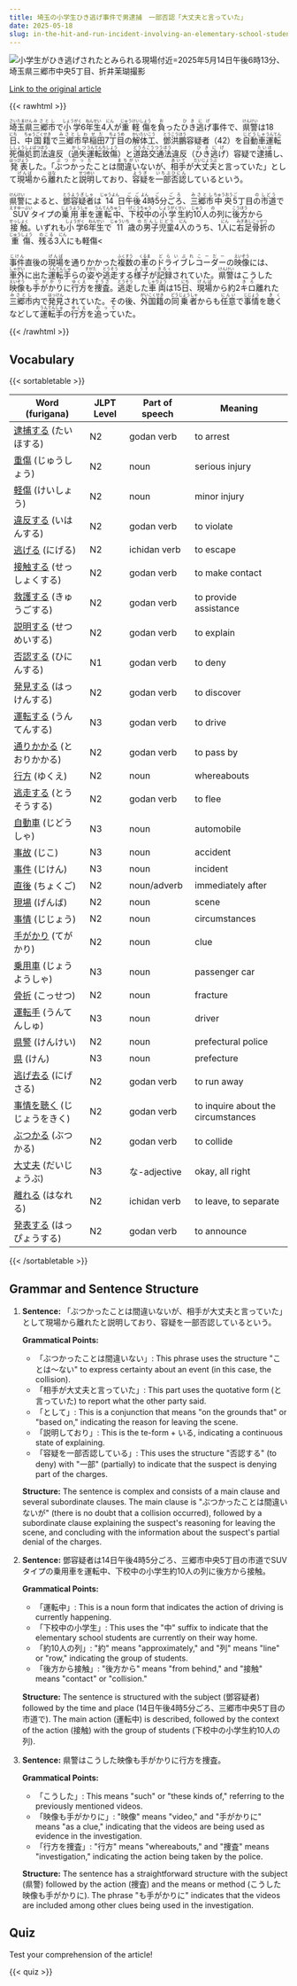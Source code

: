 ```yaml
---
title: 埼玉の小学生ひき逃げ事件で男逮捕　一部否認「大丈夫と言っていた」
date: 2025-05-18
slug: in-the-hit-and-run-incident-involving-an-elementary-school-student-in-saitama-a-man-has-been-arrested-partially-denying-the-charges-stating-i-was-saying-it-was-okay
---
```


![小学生がひき逃げされたとみられる現場付近=2025年5月14日午後6時13分、埼玉県三郷市中央5丁目、折井茉瑚撮影](https://www.asahicom.jp/imgopt/img/ff8f388a45/comm_L/AS20250518001591.jpg "小学生がひき逃げされたとみられる現場付近=2025年5月14日午後6時13分、埼玉県三郷市中央5丁目、折井茉瑚撮影")

[Link to the original article](https://asahi.com/articles/AST5L1GL1T5LDIFI012M.html?iref=comtop_7_02)

{{< rawhtml >}}
<p><ruby>埼玉県<rt>さいたまけん</rt></ruby><ruby>三郷市<rt>みさとし</rt></ruby>で<ruby>小学<rt>しょうがく</rt></ruby>6<ruby>年生<rt>ねんせい</rt></ruby>4<ruby>人<rt>にん</rt></ruby>が<ruby>重軽傷<rt>じゅうけいしょう</rt></ruby>を<ruby>負<rt>お</rt></ruby>った<ruby>ひき逃げ<rt>ひきにげ</rt></ruby>事件で、<ruby>県警<rt>けんけい</rt></ruby>は18<ruby>日<rt>にち</rt></ruby>、<ruby>中国籍<rt>ちゅうごくせき</rt></ruby>で<ruby>三郷市<rt>みさとし</rt></ruby><ruby>早稲田<rt>わせだ</rt></ruby>7<ruby>丁目<rt>ちょうめ</rt></ruby>の<ruby>解体工<rt>かいたいこう</rt></ruby>、<ruby>鄧洪鵬<rt>とうこうほう</rt></ruby>容疑者（42）を<ruby>自動車<rt>じどうしゃ</rt></ruby><ruby>運転<rt>うんてん</rt></ruby><ruby>死傷<rt>ししょう</rt></ruby><ruby>処罰法<rt>しょばつほう</rt></ruby>違反（<ruby>過失<rt>かしつ</rt></ruby><ruby>運転<rt>うんてん</rt></ruby><ruby>致傷<rt>ちしょう</rt></ruby>）と<ruby>道路交通法<rt>どうろこうつうほう</rt></ruby>違反（<ruby>ひき逃げ<rt>ひきにげ</rt></ruby>）容疑で<ruby>逮捕<rt>たいほ</rt></ruby>し、<ruby>発表<rt>はっぴょう</rt></ruby>した。「<ruby>ぶつかった<rt>ぶつかった</rt></ruby>ことは<ruby>間違い<rt>まちがい</rt></ruby>ないが、<ruby>相手<rt>あいて</rt></ruby>が<ruby>大丈夫<rt>だいじょうぶ</rt></ruby>と言っていた」として<ruby>現場<rt>げんば</rt></ruby>から<ruby>離<rt>はな</rt></ruby>れたと<ruby>説明<rt>せつめい</rt></ruby>しており、<ruby>容疑<rt>ようぎ</rt></ruby>を<ruby>一部<rt>いちぶ</rt></ruby><ruby>否認<rt>ひにん</rt></ruby>しているという。</p>

<p><ruby>県警<rt>けんけい</rt></ruby>によると、<ruby>鄧<rt>とう</rt></ruby><ruby>容疑者<rt>ようぎしゃ</rt></ruby>は<ruby>14<rt>じゅうよん</rt></ruby>日<ruby>午後<rt>ごご</rt></ruby><ruby>4<rt>よん</rt></ruby>時<ruby>5<rt>ご</rt></ruby>分<ruby>ごろ<rt>ごろ</rt></ruby>、<ruby>三郷市<rt>みさとし</rt></ruby><ruby>中央<rt>ちゅうおう</rt></ruby><ruby>5<rt>ご</rt></ruby>丁目<ruby>の<rt>の</rt></ruby><ruby>市道<rt>しどう</rt></ruby>で<ruby>SUV<rt>えすゆーぶい</rt></ruby>タイプの<ruby>乗用車<rt>じょうようしゃ</rt></ruby>を<ruby>運転中<rt>うんてんちゅう</rt></ruby>、<ruby>下校中<rt>げこうちゅう</rt></ruby>の<ruby>小学生<rt>しょうがくせい</rt></ruby>約<ruby>10<rt>じゅう</rt></ruby>人<ruby>の<rt>の</rt></ruby>列に<ruby>後方<rt>こうほう</rt></ruby>から<ruby>接触<rt>せっしょく</rt></ruby>。いずれも<ruby>小学<rt>しょうがく</rt></ruby>6<ruby>年生<rt>ねんせい</rt></ruby>で<ruby>11<rt>じゅういち</rt></ruby>歳<ruby>の<rt>の</rt></ruby><ruby>男子児童<rt>だんしじどう</rt></ruby>4<ruby>人<rt>にん</rt></ruby>のうち、1<ruby>人<rt>にん</rt></ruby>に<ruby>右足<rt>みぎあし</rt></ruby><ruby>骨折<rt>こっせつ</rt></ruby>の<ruby>重傷<rt>じゅうしょう</rt></ruby>、<ruby>残る<rt>のこる</rt></ruby>3<ruby>人<rt>にん</rt></ruby>にも<ruby>軽傷<

<p><ruby>事件<rt>じけん</rt></ruby>直後の<ruby>現場<rt>げんば</rt></ruby>を通りかかった<ruby>複数<rt>ふくすう</rt></ruby>の<ruby>車<rt>くるま</rt></ruby>の<ruby>ドライブレコーダー<rt>どらいぶれこーだー</rt></ruby>の<ruby>映像<rt>えいぞう</rt></ruby>には、<ruby>車外<rt>しゃがい</rt></ruby>に出た<ruby>運転手<rt>うんてんしゅ</rt></ruby>らの<ruby>姿<rt>すがた</rt></ruby>や<ruby>逃走<rt>とうそう</rt></ruby>する<ruby>様子<rt>ようす</rt></ruby>が<ruby>記録<rt>きろく</rt></ruby>されていた。<ruby>県警<rt>けんけい</rt></ruby>はこうした<ruby>映像<rt>えいぞう</rt></ruby>も<ruby>手がかり<rt>てがかり</rt></ruby>に<ruby>行方<rt>ゆくえ</rt></ruby>を<ruby>捜査<rt>そうさ</rt></ruby>。<ruby>逃走<rt>とうそう</rt></ruby>した<ruby>車両<rt>しゃりょう</rt></ruby>は15<ruby>日<rt>にち</rt></ruby>、<ruby>現場<rt>げんば</rt></ruby>から約2<ruby>キロ<rt>きろ</rt></ruby>離れた<ruby>三郷市<rt>みさとし</rt></ruby>内で<ruby>発見<rt>はっけん</rt></ruby>されていた。その後、<ruby>外国籍<rt>がいこくせき</rt></ruby>の<ruby>同乗者<rt>どうじょうしゃ</rt></ruby>からも<ruby>任意<rt>にんい</rt></ruby>で<ruby>事情<rt>じじょう</rt></ruby>を<ruby>聴く<rt>きく</rt></ruby>などして<ruby>運転手<rt>うんてんしゅ</rt></ruby>の<ruby>行方<rt>ゆくえ</rt></ruby>を<ruby>追って<rt>おって</rt></ruby>いた。</p>
{{< /rawhtml >}}

## Vocabulary


{{< sortabletable >}}

| Word (furigana)          | JLPT Level | Part of speech          | Meaning                      |
|--------------------------|------------|-------------------------|------------------------------|
|[逮捕する](https://jisho.org/search/%E9%80%AE%E6%8D%95%E3%81%99%E3%82%8B) (たいほする)| N2         | godan verb              | to arrest                    |
|[重傷](https://jisho.org/search/%E9%87%8D%E5%82%B7) (じゅうしょう)| N2         | noun                    | serious injury               |
|[軽傷](https://jisho.org/search/%E8%BB%BD%E5%82%B7) (けいしょう)| N2         | noun                    | minor injury                 |
|[違反する](https://jisho.org/search/%E9%81%95%E5%8F%8D%E3%81%99%E3%82%8B) (いはんする)| N2         | godan verb              | to violate                   |
|[逃げる](https://jisho.org/search/%E9%80%83%E3%81%92%E3%82%8B) (にげる)| N2         | ichidan verb            | to escape                    |
|[接触する](https://jisho.org/search/%E6%8E%A5%E8%A7%A6%E3%81%99%E3%82%8B) (せっしょくする)| N2         | godan verb              | to make contact              |
|[救護する](https://jisho.org/search/%E6%95%91%E8%AD%B7%E3%81%99%E3%82%8B) (きゅうごする)| N2         | godan verb              | to provide assistance        |
|[説明する](https://jisho.org/search/%E8%AA%AC%E6%98%8E%E3%81%99%E3%82%8B) (せつめいする)| N2         | godan verb              | to explain                   |
|[否認する](https://jisho.org/search/%E5%90%A6%E8%AA%8D%E3%81%99%E3%82%8B) (ひにんする)| N1         | godan verb              | to deny                      |
|[発見する](https://jisho.org/search/%E7%99%BA%E8%A6%8B%E3%81%99%E3%82%8B) (はっけんする)| N2         | godan verb              | to discover                  |
|[運転する](https://jisho.org/search/%E9%81%8B%E8%BB%A2%E3%81%99%E3%82%8B) (うんてんする)| N3         | godan verb              | to drive                     |
|[通りかかる](https://jisho.org/search/%E9%80%9A%E3%82%8A%E3%81%8B%E3%81%8B%E3%82%8B) (とおりかかる)| N2         | godan verb              | to pass by                   |
|[行方](https://jisho.org/search/%E8%A1%8C%E6%96%B9) (ゆくえ)| N2         | noun                    | whereabouts                  |
|[逃走する](https://jisho.org/search/%E9%80%83%E8%B5%B0%E3%81%99%E3%82%8B) (とうそうする)| N2         | godan verb              | to flee                      |
|[自動車](https://jisho.org/search/%E8%87%AA%E5%8B%95%E8%BB%8A) (じどうしゃ)| N3         | noun                    | automobile                   |
|[事故](https://jisho.org/search/%E4%BA%8B%E6%95%85) (じこ)| N3         | noun                    | accident                     |
|[事件](https://jisho.org/search/%E4%BA%8B%E4%BB%B6) (じけん)| N3         | noun                    | incident                     |
|[直後](https://jisho.org/search/%E7%9B%B4%E5%BE%8C) (ちょくご)| N2         | noun/adverb             | immediately after            |
|[現場](https://jisho.org/search/%E7%8F%BE%E5%A0%B4) (げんば)| N2         | noun                    | scene                        |
|[事情](https://jisho.org/search/%E4%BA%8B%E6%83%85) (じじょう)| N2         | noun                    | circumstances                |
|[手がかり](https://jisho.org/search/%E6%89%8B%E3%81%8C%E3%81%8B%E3%82%8A) (てがかり)| N2         | noun                    | clue                         |
|[乗用車](https://jisho.org/search/%E4%B9%97%E7%94%A8%E8%BB%8A) (じょうようしゃ)| N3         | noun                    | passenger car                |
|[骨折](https://jisho.org/search/%E9%AA%A8%E6%8A%98) (こっせつ)| N2         | noun                    | fracture                     |
|[運転手](https://jisho.org/search/%E9%81%8B%E8%BB%A2%E6%89%8B) (うんてんしゅ)| N3         | noun                    | driver                       |
|[県警](https://jisho.org/search/%E7%9C%8C%E8%AD%A6) (けんけい)| N2         | noun                    | prefectural police           |
|[県](https://jisho.org/search/%E7%9C%8C) (けん)| N3         | noun                    | prefecture                   |
|[逃げ去る](https://jisho.org/search/%E9%80%83%E3%81%92%E5%8E%BB%E3%82%8B) (にげさる)| N2         | godan verb              | to run away                  |
|[事情を聴く](https://jisho.org/search/%E4%BA%8B%E6%83%85%E3%82%92%E8%81%B4%E3%81%8F) (じじょうをきく)| N2      | godan verb              | to inquire about the circumstances |
|[ぶつかる](https://jisho.org/search/%E3%81%B6%E3%81%A4%E3%81%8B%E3%82%8B) (ぶつかる)| N2         | godan verb              | to collide                   |
|[大丈夫](https://jisho.org/search/%E5%A4%A7%E4%B8%88%E5%A4%AB) (だいじょうぶ)| N3         | な-adjective            | okay, all right              |
|[離れる](https://jisho.org/search/%E9%9B%A2%E3%82%8C%E3%82%8B) (はなれる)| N2         | ichidan verb            | to leave, to separate        |
|[発表する](https://jisho.org/search/%E7%99%BA%E8%A1%A8%E3%81%99%E3%82%8B) (はっぴょうする)| N2        | godan verb              | to announce                  |

{{< /sortabletable >}}


## Grammar and Sentence Structure

1. **Sentence:** 「ぶつかったことは間違いないが、相手が大丈夫と言っていた」として現場から離れたと説明しており、容疑を一部否認しているという。

   **Grammatical Points:**
   - 「ぶつかったことは間違いない」: This phrase uses the structure "ことは～ない" to express certainty about an event (in this case, the collision).
   - 「相手が大丈夫と言っていた」: This part uses the quotative form (と言っていた) to report what the other party said.
   - 「として」: This is a conjunction that means "on the grounds that" or "based on," indicating the reason for leaving the scene.
   - 「説明しており」: This is the te-form + いる, indicating a continuous state of explaining.
   - 「容疑を一部否認している」: This uses the structure "否認する" (to deny) with "一部" (partially) to indicate that the suspect is denying part of the charges.

   **Structure:**
   The sentence is complex and consists of a main clause and several subordinate clauses. The main clause is "ぶつかったことは間違いないが" (there is no doubt that a collision occurred), followed by a subordinate clause explaining the suspect's reasoning for leaving the scene, and concluding with the information about the suspect's partial denial of the charges.

2. **Sentence:** 鄧容疑者は14日午後4時5分ごろ、三郷市中央5丁目の市道でSUVタイプの乗用車を運転中、下校中の小学生約10人の列に後方から接触。

   **Grammatical Points:**
   - 「運転中」: This is a noun form that indicates the action of driving is currently happening.
   - 「下校中の小学生」: This uses the "中" suffix to indicate that the elementary school students are currently on their way home.
   - 「約10人の列」: "約" means "approximately," and "列" means "line" or "row," indicating the group of students.
   - 「後方から接触」: "後方から" means "from behind," and "接触" means "contact" or "collision."

   **Structure:**
   The sentence is structured with the subject (鄧容疑者) followed by the time and place (14日午後4時5分ごろ、三郷市中央5丁目の市道で). The main action (運転中) is described, followed by the context of the action (接触) with the group of students (下校中の小学生約10人の列).

3. **Sentence:** 県警はこうした映像も手がかりに行方を捜査。

   **Grammatical Points:**
   - 「こうした」: This means "such" or "these kinds of," referring to the previously mentioned videos.
   - 「映像も手がかりに」: "映像" means "video," and "手がかりに" means "as a clue," indicating that the videos are being used as evidence in the investigation.
   - 「行方を捜査」: "行方" means "whereabouts," and "捜査" means "investigation," indicating the action being taken by the police.

   **Structure:**
   The sentence has a straightforward structure with the subject (県警) followed by the action (捜査) and the means or method (こうした映像も手がかりに). The phrase "も手がかりに" indicates that the videos are included among other clues being used in the investigation.

## Quiz

Test your comprehension of the article!

{{< quiz >}}